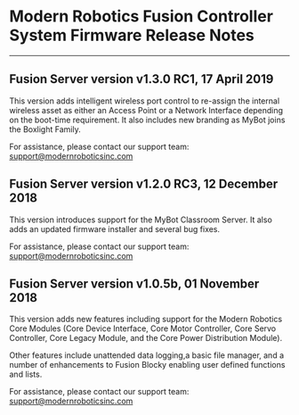   Modern Robotics Fusion Controller System Firmware Release Notes  
===================================================================

----

Fusion Server version v1.3.0 RC1, 17 April 2019
--------------------------------------------------
This version adds intelligent wireless port control to re-assign the internal wireless asset as either an Access Point or a Network Interface depending on the boot-time requirement. It also includes new branding as MyBot joins the Boxlight Family.

For assistance, please contact our support team: support@modernroboticsinc.com


Fusion Server version v1.2.0 RC3, 12 December 2018
--------------------------------------------------
This version introduces support for the MyBot Classroom Server. It also adds an updated firmware installer and several bug fixes.

For assistance, please contact our support team: support@modernroboticsinc.com



Fusion Server version v1.0.5b, 01 November 2018
-----------------------------------------------
This version adds new features including support for the Modern Robotics
Core Modules (Core Device Interface, Core Motor Controller, Core Servo
Controller, Core Legacy Module, and the Core Power Distribution Module).

Other features include unattended data logging,a basic file manager, 
and a number of enhancements to Fusion Blocky enabling user defined 
functions and lists.


For assistance, please contact our support team: support@modernroboticsinc.com


